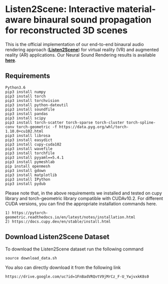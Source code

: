 # Listen2Scene: Interactive material-aware binaural sound propagation for reconstructed 3D scenes

This is the official implementation of our end-to-end binaural audio rendering approach ([**Listen2Scene**](https://arxiv.org/pdf/2302.02809.pdf)) for virtual reality (VR) and augmented reality (AR) applications. Our Neural Sound Rendering results is available [**here**](https://anton-jeran.github.io/Listen2Scene/).


## Requirements

```
Python3.6
pip3 install numpy
pip3 install torch
pip3 install torchvision
pip3 install python-dateutil
pip3 install soundfile
pip3 install pandas
pip3 install scipy
pip3 install torch-scatter torch-sparse torch-cluster torch-spline-conv torch-geometric -f https://data.pyg.org/whl/torch-1.10.0+cu102.html
pip3 install librosa
pip3 install easydict
pip3 install cupy-cuda102
pip3 install wavefile
pip3 install torchfile
pip3 install pyyaml==5.4.1
pip3 install pymeshlab
pip install openmesh
pip3 install gdown
pip3 install matplotlib
pip3 install IPython
pip3 install pydub
```
Please note that, in the above requirements we installed and tested on cupy library and torch-geometric library compatible with CUDAv10.2. For different CUDA versions, you can find the appropriate installation commands here.

```
1) https://pytorch-geometric.readthedocs.io/en/latest/notes/installation.html
2) https://docs.cupy.dev/en/stable/install.html

```

## Download Listen2Scene Dataset

To download the Listen2Scene dataset run the following command  
```
source download_data.sh
```
 You also can directly download it from the following link
 
```
https://drive.google.com/uc?id=1FnBadVRQvtV9jMrCz_F-U_YwjvxkK8s0
```


